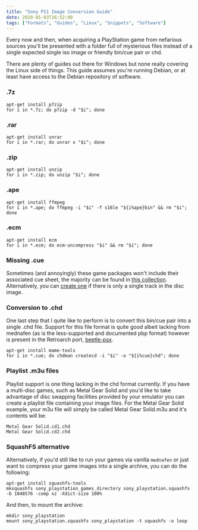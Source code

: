```yaml
---
title: "Sony PS1 Image Conversion Guide"
date: 2020-05-03T16:52:00
tags: ["Formats", "Guides", "Linux", "Snippets", "Software"]
---
```



Every now and then, when acquiring  a PlayStation game from nefarious sources you'll be presented with a folder full of mysterious files instead of a single expected single iso image or friendly bin/cue pair or chd.

There are plenty of guides out there for Windows but none really covering the Linux side of things. This guide assumes you're running Debian, or at least have access to the Debian repository of software.

### .7z
```
apt-get install p7zip
for i in *.7z; do p7zip -d "$i"; done
```

### .rar
```
apt-get install unrar
for i in *.rar; do unrar x "$i"; done
```

### .zip
```
apt-get install unzip
for i in *.zip; do unzip "$i"; done
```

### .ape
```
apt-get install ffmpeg
for i in *.ape; do ffmpeg -i "$i" -f s16le "${i%ape}bin" && rm "$i"; done
```

### .ecm
```
apt-get install ecm
for i in *.ecm; do ecm-uncompress "$i" && rm "$i"; done
```

### Missing .cue
Sometimes (and annoyingly) these game packages won't include their associated cue sheet, the majority can be found in [this collection](https://github.com/opsxcq/psx-cue-sbi-collection/).
Alternatively, you can [create one](https://github.com/opsxcq/psx-cue-sbi-collection/#generating-a-generic-cue-file) if there is only a single track in the disc image.

### Conversion to .chd
One last step that I quite like to perform is to convert this bin/cue pair into a single .chd file.
Support for this file format is quite good albeit lacking from mednafen (as is the less-supported and documented pbp format) however is present in the Retroarch port, [beetle-psx](https://github.com/libretro/beetle-psx-libretro).
```
apt-get install mame-tools
for i in *.cue; do chdman createcd -i "$i" -o "${i%cue}chd"; done
```

### Playlist .m3u files
Playlist support is one thing lacking in the chd  format currently.
If you have a multi-disc games, such as Metal Gear Solid and you'd like to take advantage of disc swapping facilities provided by your emulator you can create a playlist file containing your image files.
For the Metal Gear Solid example, your m3u file will simply be called Metal Gear Solid.m3u  and it's contents will be:
```
Metal Gear Solid.cd1.chd
Metal Gear Solid.cd2.chd
```

### SquashFS alternative
Alternatively, if you'd still like to run your games via vanilla `mednafen` or just want to compress your game images into a single archive, you can do the following:
```
apt-get install squashfs-tools
mksquashfs sony_playstation_games_directory sony_playstation.squashfs -b 1048576 -comp xz -Xdict-size 100%
```

And then, to mount the archive:
```
mkdir sony_playstation
mount sony_playstation.squashfs sony_playstation -t squashfs -o loop
```